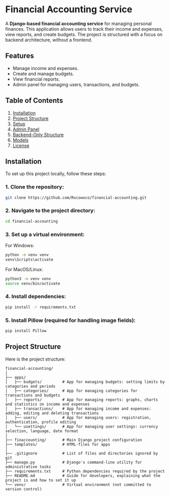 # Financial Accounting Service

A **Django-based financial accounting service** for managing personal finances. This application allows users to track their income and expenses, view reports, and create budgets. The project is structured with a focus on backend architecture, without a frontend.

## Features

- Manage income and expenses.
- Create and manage budgets.
- View financial reports.
- Admin panel for managing users, transactions, and budgets.

## Table of Contents

1. [Installation](#installation)
2. [Project Structure](#project-structure)
3. [Setup](#setup)
4. [Admin Panel](#admin-panel)
5. [Backend-Only Structure](#backend-only-structure)
6. [Models](#models)
7. [License](#license)

## Installation

To set up this project locally, follow these steps:

### 1. Clone the repository:

```bash
git clone https://github.com/Rocowoco/financial-accounting.git

```
### 2. Navigate to the project directory:

```bash
cd financial-accounting
```

### 3. Set up a virtual environment:
For Windows:
```bash
python -m venv venv
venv\Scripts\activate
```
For MacOS/Linux:
```bash
python3 -m venv venv
source venv/bin/activate
```

### 4. Install dependencies:

```bash
pip install -r requirements.txt
```

### 5. Install Pillow (required for handling image fields):

```bash
pip install Pillow
```

## Project Structure

Here is the project structure:

```plaintext
financial-accounting/
│
├── apps/
│   ├── budgets/         # App for managing budgets: setting limits by categories and periods
│   ├── categories/      # App for managing categories for transactions and budgets
│   ├── reports/         # App for managing reports: graphs, charts and statistics on income and expenses
│   ├── transactions/    # App for managing income and expenses: adding, editing and deleting transactions
│   ├── users/           # App for managing users: registration, authentication, profile editing
│   └── usettings/       # App for managing user settings: currency selection, language, date format
│
├── finaccounting/       # Main Django project configuration
├── templates/           # HTML-files for apps
│
├── .gitignore           # List of files and directories ignored by git
├── manage.py            # Django's command-line utility for administrative tasks
├── requirements.txt     # Python dependencies required by the project
├── README.md            # Guide for developers, explaining what the project is and how to set it up
└── venv/                # Virtual environment (not committed to version control)

